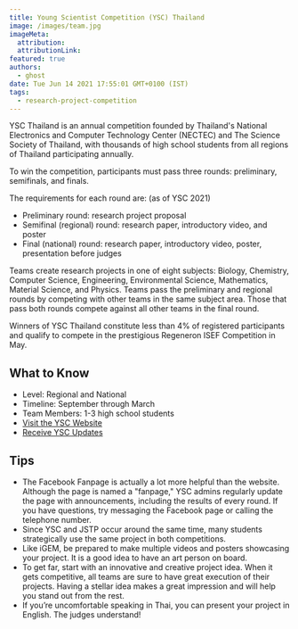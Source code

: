 ```yaml
---
title: Young Scientist Competition (YSC) Thailand
image: /images/team.jpg
imageMeta:
  attribution:
  attributionLink:
featured: true
authors:
  - ghost
date: Tue Jun 14 2021 17:55:01 GMT+0100 (IST)
tags:
  - research-project-competition
---
```


YSC Thailand is an annual competition founded by Thailand's National Electronics and Computer Technology Center (NECTEC) and The Science Society of Thailand, with thousands of high school students from all regions of Thailand participating annually. 

To win the competition, participants must pass three rounds: preliminary, semifinals, and finals. 

The requirements for each round are: (as of YSC 2021)
+ Preliminary round: research project proposal
+ Semifinal (regional) round: research paper, introductory video, and poster
+ Final (national) round: research paper, introductory video, poster, presentation before judges

Teams create research projects in one of eight subjects: Biology, Chemistry, Computer Science, Engineering, Environmental Science, Mathematics, Material Science, and Physics. Teams pass the preliminary and regional rounds by competing with other teams in the same subject area. Those that pass both rounds compete against all other teams in the final round.

Winners of YSC Thailand constitute less than 4% of registered participants and qualify to compete in the prestigious Regeneron ISEF Competition in May.

## What to Know
+ Level: Regional and National
+ Timeline: September through March
+ Team Members: 1-3 high school students
+ [Visit the YSC Website](www.nectec.or.th/ysc/)
+ [Receive YSC Updates](www.facebook.com/YSCThailandFanpage)


## Tips
+ The Facebook Fanpage is actually a lot more helpful than the website. Although the page is named a "fanpage," YSC admins regularly update the page with announcements, including the results of every round. If you have questions, try messaging the Facebook page or calling the telephone number.
+ Since YSC and JSTP occur around the same time, many students strategically use the same project in both competitions.
+ Like iGEM, be prepared to make multiple videos and posters showcasing your project. It is a good idea to have an art person on board.
+ To get far, start with an innovative and creative project idea. When it gets competitive, all teams are sure to have great execution of their projects. Having a stellar idea makes a great impression and will help you stand out from the rest.
+ If you’re uncomfortable speaking in Thai, you can present your project in English. The judges understand!
